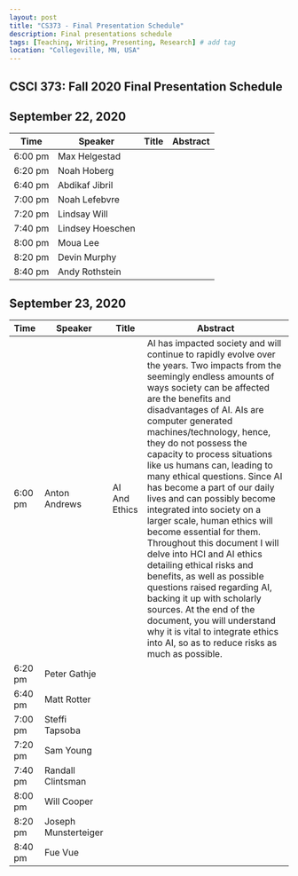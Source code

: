 ```yaml
---
layout: post
title: "CS373 - Final Presentation Schedule"
description: Final presentations schedule
tags: [Teaching, Writing, Presenting, Research] # add tag
location: "Collegeville, MN, USA"
---
```


## CSCI 373: Fall 2020 Final Presentation Schedule

## September 22, 2020

| **Time** | **Speaker** | **Title** | **Abstract** |
| -------- | ----------- | --------- | ------------ |
| 6:00 pm | Max Helgestad	| | |
| 6:20 pm | Noah Hoberg		| | |
| 6:40 pm | Abdikaf Jibril		| | |
| 7:00 pm | Noah Lefebvre		| | |
| 7:20 pm | Lindsay Will		| | |
| 7:40 pm | Lindsey Hoeschen		| | |
| 8:00 pm | Moua Lee		| | |
| 8:20 pm | Devin Murphy		| | |
| 8:40 pm | Andy Rothstein		| | |
	
	
## September 23, 2020

| **Time** | **Speaker** | **Title** | **Abstract** |
| -------- | ----------- | --------- | ------------ |	
| 6:00 pm | Anton Andrews | AI And Ethics|AI has impacted society and will continue to rapidly evolve over the years. Two impacts from the seemingly endless amounts of ways society can be affected are the benefits and disadvantages of AI. AIs are computer generated machines/technology, hence, they do not possess the capacity to process situations like us humans can, leading to many ethical questions. Since AI has become a part of our daily lives and can possibly become integrated into society on a larger scale, human ethics will become essential for them. Throughout this document I will delve into HCI and AI ethics detailing ethical risks and benefits, as well as possible questions raised regarding AI, backing it up with scholarly sources. At the end of the document, you will understand why it is vital to integrate ethics into AI, so as to reduce risks as much as possible. |
| 6:20 pm | Peter Gathje		| | |
| 6:40 pm | Matt Rotter		| | |
| 7:00 pm | Steffi Tapsoba		| | |
| 7:20 pm | Sam	Young		| | |
| 7:40 pm | Randall Clintsman		| | |
| 8:00 pm | Will Cooper		| | |
| 8:20 pm | Joseph Munsterteiger | | |
| 8:40 pm | Fue Vue		| | |